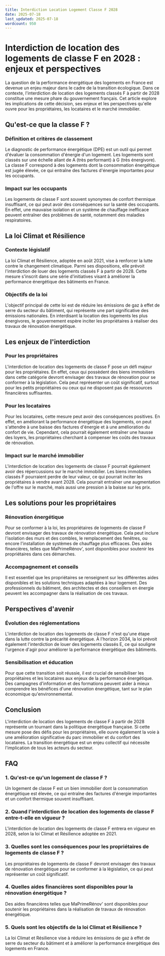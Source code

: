 ```yaml
---
title: Interdiction Location Logement Classe F 2028
date: 2025-07-18
last_updated: 2025-07-18
wordcount: 950
---
```


# Interdiction de location des logements de classe F en 2028 : enjeux et perspectives

La question de la performance énergétique des logements en France est devenue un enjeu majeur dans le cadre de la transition écologique. Dans ce contexte, l'interdiction de location des logements classés F à partir de 2028 constitue une mesure phare du gouvernement français. Cet article explore les implications de cette décision, ses enjeux et les perspectives qu'elle ouvre pour les propriétaires, les locataires et le marché immobilier.

## Qu'est-ce que la classe F ?

### Définition et critères de classement

Le diagnostic de performance énergétique (DPE) est un outil qui permet d'évaluer la consommation d'énergie d'un logement. Les logements sont classés sur une échelle allant de A (très performant) à G (très énergivore). La classe F correspond à des logements dont la consommation énergétique est jugée élevée, ce qui entraîne des factures d'énergie importantes pour les occupants.

### Impact sur les occupants

Les logements de classe F sont souvent synonymes de confort thermique insuffisant, ce qui peut avoir des conséquences sur la santé des occupants. En effet, une mauvaise isolation et un système de chauffage inefficace peuvent entraîner des problèmes de santé, notamment des maladies respiratoires.

## La loi Climat et Résilience

### Contexte législatif

La loi Climat et Résilience, adoptée en août 2021, vise à renforcer la lutte contre le changement climatique. Parmi ses dispositions, elle prévoit l'interdiction de louer des logements classés F à partir de 2028. Cette mesure s'inscrit dans une série d'initiatives visant à améliorer la performance énergétique des bâtiments en France.

### Objectifs de la loi

L'objectif principal de cette loi est de réduire les émissions de gaz à effet de serre du secteur du bâtiment, qui représente une part significative des émissions nationales. En interdisant la location des logements les plus énergivores, le gouvernement espère inciter les propriétaires à réaliser des travaux de rénovation énergétique.

## Les enjeux de l'interdiction

### Pour les propriétaires

L'interdiction de location des logements de classe F pose un défi majeur pour les propriétaires. En effet, ceux qui possèdent des biens immobiliers dans cette catégorie devront envisager des travaux de rénovation pour se conformer à la législation. Cela peut représenter un coût significatif, surtout pour les petits propriétaires ou ceux qui ne disposent pas de ressources financières suffisantes.

### Pour les locataires

Pour les locataires, cette mesure peut avoir des conséquences positives. En effet, en améliorant la performance énergétique des logements, on peut s'attendre à une baisse des factures d'énergie et à une amélioration du confort de vie. Cependant, cela pourrait également entraîner une hausse des loyers, les propriétaires cherchant à compenser les coûts des travaux de rénovation.

### Impact sur le marché immobilier

L'interdiction de location des logements de classe F pourrait également avoir des répercussions sur le marché immobilier. Les biens immobiliers classés F pourraient perdre de leur valeur, ce qui pourrait inciter les propriétaires à vendre avant 2028. Cela pourrait entraîner une augmentation de l'offre sur le marché, mais aussi une pression à la baisse sur les prix.

## Les solutions pour les propriétaires

### Rénovation énergétique

Pour se conformer à la loi, les propriétaires de logements de classe F devront envisager des travaux de rénovation énergétique. Cela peut inclure l'isolation des murs et des combles, le remplacement des fenêtres, ou encore l'installation de systèmes de chauffage plus efficaces. Des aides financières, telles que MaPrimeRénov', sont disponibles pour soutenir les propriétaires dans ces démarches.

### Accompagnement et conseils

Il est essentiel que les propriétaires se renseignent sur les différentes aides disponibles et les solutions techniques adaptées à leur logement. Des professionnels du bâtiment, des architectes et des conseillers en énergie peuvent les accompagner dans la réalisation de ces travaux.

## Perspectives d'avenir

### Évolution des réglementations

L'interdiction de location des logements de classe F n'est qu'une étape dans la lutte contre la précarité énergétique. À l'horizon 2034, la loi prévoit également l'interdiction de louer des logements classés E, ce qui souligne l'urgence d'agir pour améliorer la performance énergétique des bâtiments.

### Sensibilisation et éducation

Pour que cette transition soit réussie, il est crucial de sensibiliser les propriétaires et les locataires aux enjeux de la performance énergétique. Des campagnes d'information et des formations peuvent aider à mieux comprendre les bénéfices d'une rénovation énergétique, tant sur le plan économique qu'environnemental.

## Conclusion

L'interdiction de location des logements de classe F à partir de 2028 représente un tournant dans la politique énergétique française. Si cette mesure pose des défis pour les propriétaires, elle ouvre également la voie à une amélioration significative du parc immobilier et du confort des locataires. La transition énergétique est un enjeu collectif qui nécessite l'implication de tous les acteurs du secteur.

## FAQ

### 1. Qu'est-ce qu'un logement de classe F ?

Un logement de classe F est un bien immobilier dont la consommation énergétique est élevée, ce qui entraîne des factures d'énergie importantes et un confort thermique souvent insuffisant.

### 2. Quand l'interdiction de location des logements de classe F entre-t-elle en vigueur ?

L'interdiction de location des logements de classe F entrera en vigueur en 2028, selon la loi Climat et Résilience adoptée en 2021.

### 3. Quelles sont les conséquences pour les propriétaires de logements de classe F ?

Les propriétaires de logements de classe F devront envisager des travaux de rénovation énergétique pour se conformer à la législation, ce qui peut représenter un coût significatif.

### 4. Quelles aides financières sont disponibles pour la rénovation énergétique ?

Des aides financières telles que MaPrimeRénov' sont disponibles pour soutenir les propriétaires dans la réalisation de travaux de rénovation énergétique.

### 5. Quels sont les objectifs de la loi Climat et Résilience ?

La loi Climat et Résilience vise à réduire les émissions de gaz à effet de serre du secteur du bâtiment et à améliorer la performance énergétique des logements en France.
